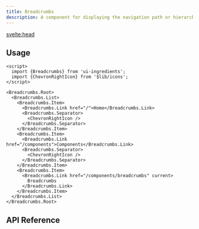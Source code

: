 ```yaml
---
title: Breadcrumbs
description: A component for displaying the navigation path or hierarchy of a user's location within a site.
---
```


<script>
  import {BreadcrumbsDemo} from '$lib/demo';
  import {Anatomy} from '$lib/anatomy';
  import {Api} from '$lib/api';
  import Metadata from '$lib/metadata.svelte';
  import PageHeading from '$lib/page-heading.svelte';
</script>

<svelte:head>

  <title>UI Ingredients | {title}</title>
</svelte:head>

<Metadata title="{title}" description="{description}" />
<PageHeading title="{title}" description="{description}" />

<BreadcrumbsDemo />

## Usage

```svelte
<script>
  import {Breadcrumbs} from 'ui-ingredients';
  import {ChevronRightIcon} from '$lib/icons';
</script>

<Breadcrumbs.Root>
  <Breadcrumbs.List>
    <Breadcrumbs.Item>
      <Breadcrumbs.Link href="/">Home</Breadcrumbs.Link>
      <Breadcrumbs.Separator>
        <ChevronRightIcon />
      </Breadcrumbs.Separator>
    </Breadcrumbs.Item>
    <Breadcrumbs.Item>
      <Breadcrumbs.Link href="/components">Components</Breadcrumbs.Link>
      <Breadcrumbs.Separator>
        <ChevronRightIcon />
      </Breadcrumbs.Separator>
    </Breadcrumbs.Item>
    <Breadcrumbs.Item>
      <Breadcrumbs.Link href="/components/breadcrumbs" current>
        Breadcrumbs
      </Breadcrumbs.Link>
    </Breadcrumbs.Item>
  </Breadcrumbs.List>
</Breadcrumbs.Root>
```

## API Reference

<Api id="breadcrumbs" />
